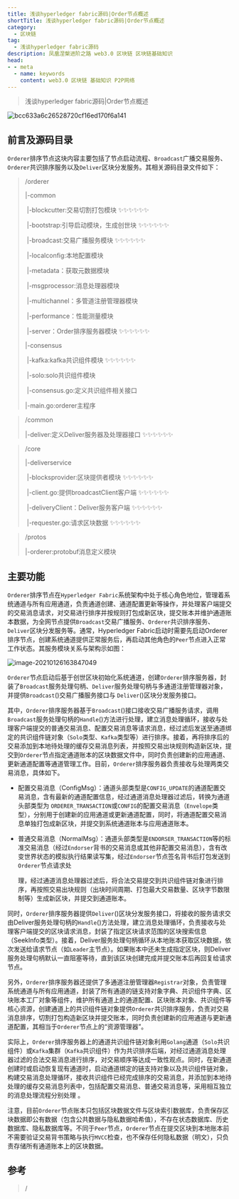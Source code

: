 ```yaml
---
title: 浅谈hyperledger fabric源码|Order节点概述
shortTitle: 浅谈hyperledger fabric源码|Order节点概述
category:
  - 区块链
tag:
  - 浅谈hyperledger fabric源码
description: 凤凰涅槃进阶之路 web3.0 区块链 区块链基础知识  
head:
- - meta
  - name: keywords
    content: web3.0 区块链 基础知识 P2P网络 
---
```

> 浅谈hyperledger fabric源码|Order节点概述
>


![bcc633a6c26528720cf16ed170f6a141](https://tva1.sinaimg.cn/large/008eGmZEgy1gn15th0ollj31c00u0qcl.jpg)

## 前言及源码目录

`Orderer`排序节点这块内容主要包括了节点启动流程、`Broadcast`广播交易服务、`Orderer`共识排序服务以及`Deliver`区块分发服务。其相关源码目录文件如下：

> /orderer
>
> |-common
>
> ​	|-blockcutter:交易切割打包模块  ✨✨✨✨✨✨
>
> ​	|-bootstrap:引导启动模块，生成创世块  ✨✨✨✨✨✨
>
> ​	|-broadcast:交易广播服务模块 ✨✨✨✨✨✨
>
> ​	|-localconfig:本地配置模块
>
> ​	|-metadata：获取元数据模块
>
> ​	|-msgprocessor:消息处理器模块 
>
> ​	|-multichannel：多管道注册管理器模块
>
> ​	|-performance：性能测量模块
>
> ​	|-server：Order排序服务器模块  ✨✨✨✨✨✨
>
> |-consensus
>
> ​	|-kafka:kafka共识组件模块 ✨✨✨✨✨✨
>
> ​	|-solo:solo共识组件模块 
>
> ​	|-consensus.go:定义共识组件相关接口 
>
> |-main.go:orderer主程序

> /common
>
> |-deliver:定义Deliver服务器及处理器接口 ✨✨✨✨✨✨

> /core
>
> |-deliverservice
>
> ​	|-blocksprovider:区块提供者模块 ✨✨✨✨✨✨
>
> ​	|-client.go:提供broadcastClient客户端 ✨✨✨✨✨✨
>
> ​	|-deliveryClient：Deliver服务客户端 ✨✨✨✨✨✨
>
> ​	|-requester.go:请求区块数据 ✨✨✨✨✨✨

> /protos
>
> |-orderer:protobuf消息定义模块

## 主要功能

`Orderer`排序节点在`Hyperledger Fabric`系统架构中处于核心角色地位，管理着系统通道与所有应用通道，负责通道创建、通道配置更新等操作，并处理客户端提交的交易消息请求，对交易进行排序并按规则打包成新区块，提交账本并维护通道账本数据，为全网节点提供`Broadcast`交易广播服务、`Orderer`共识排序服务、`Deliver`区块分发服务等。通常，Hyperledger Fabric启动时需要先启动Orderer排序节点，创建系统通道提供正常服务后，再启动其他角色的`Peer`节点进入正常工作状态。其服务模块关系与架构示如图：

![image-20210126163847049](https://tva1.sinaimg.cn/large/008eGmZEgy1gn16qf76aaj31ev0u0top.jpg)

`Orderer`节点启动后基于创世区块初始化系统通道，创建`Orderer`排序服务器，封装了`Broadcast`服务处理句柄、`Deliver`服务处理句柄与多通道注册管理器对象，并提供`Broadcast`()交易广播服务接口与 `Deliver`()区块分发服务接口。

其中，`Orderer`排序服务器基于`Broadcast`()接口接收交易广播服务请求，调用`Broadcast`服务处理句柄的`Handle`()方法进行处理，建立消息处理循环，接收与处理客户端提交的普通交易消息、配置交易消息等请求消息，经过滤后发送至通道绑定的共识组件链对象（`Solo`类型、`Kafka`类型等）进行排序。接着，再将排序后的交易添加到本地待处理的缓存交易消息列表，并按照交易出块规则构造新区块，提交到`Orderer`节点指定通道账本的区块数据文件中，同时负责创建新的应用通道、更新通道配置等通道管理工作。目前，`Orderer`排序服务器负责接收与处理两类交易消息，具体如下。

- 配置交易消息（ConfigMsg）：通道头部类型是`CONFIG_UPDATE`的通道配置交易消息，含有最新的通道配置信息，经过通道消息处理器过滤后，转换为通道头部类型为 `ORDERER_TRANSACTION`或`CONFIG`的配置交易消息（`Envelope`类型），分别用于创建新的应用通道或更新通道配置，同时，将通道配置交易消息单独打包成新区块，并提交到系统通道账本与应用通道账本。 

- 普通交易消息（NormalMsg）：通道头部类型是`ENDORSER_TRANSACTION`等的标准交易消息（经过`Endorser`背书的交易消息或其他非配置交易消息），含有改变世界状态的模拟执行结果读写集，经过`Endorser`节点签名背书后打包发送到`Orderer`节点请求处 

  理，经过通道消息处理器过滤后，将合法交易提交到共识组件链对象进行排序，再按照交易出块规则（出块时间周期、打包最大交易数量、区块字节数限制等）生成新区块，并提交到通道账本。

同时，`Orderer`排序服务器提供`Deliver`()区块分发服务接口，将接收的服务请求交由Deliver服务处理句柄的`Handle`()方法处理，建立消息处理循环，负责接收与处理客户端提交的区块请求消息，封装了指定区块请求范围的区块搜索信息（SeekInfo类型）。接着，Deliver服务处理句柄循环从本地账本获取区块数据，依次发送给请求节点（如`Leader`主节点）。如果账本中还未生成指定区块，则Deliver服务处理句柄默认一直阻塞等待，直到该区块创建完成并提交账本后再回复给请求节点。

另外，`Orderer`排序服务器还提供了多通道注册管理器`Registrar`对象，负责管理系统通道与所有应用通道，封装了所有通道的链支持对象字典、共识组件字典、区块账本工厂对象等组件，维护所有通道上的通道配置、区块账本对象、共识组件等核心资源，创建通道上的共识组件链对象提供`Orderer`共识排序服务，负责对交易消息排序，切割打包构造新区块并提交账本，同时负责创建新的应用通道与更新通道配置，其相当于`Orderer`节点上的“资源管理器”。 

实际上，`Orderer`排序服务器上的通道共识组件链对象利用`Golang`通道（`Solo`共识组件）或`Kafka`集群（`Kafka`共识组件）作为共识排序后端，对经过通道消息处理器过滤的合法交易消息进行排序，对交易顺序等达成一致性观点。同时，在新通道创建时或启动恢复现有通道时，启动通道绑定的链支持对象以及共识组件链对象，构建交易消息处理循环，接收共识组件已经完成排序的交易消息，并添加到本地待处理的缓存交易消息列表中，包括配置交易消息、普通交易消息等，采用相互独立的消息处理流程分别处理 。

注意，目前`Orderer`节点账本只包括区块数据文件与区块索引数据库，负责保存区块数据即公有数据（包含公共数据与隐私数据哈希值），不存在状态数据库、历史数据库、隐私数据库等。不同于`Peer`节点，`Orderer`节点在提交区块到本地账本前不需要验证交易背书策略与执行`MVCC`检查，也不保存任何隐私数据（明文），只负责存储所有通道账本上的区块数据。

## 参考 

>  /

